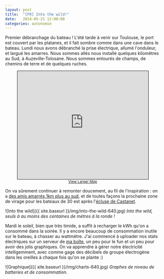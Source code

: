 ```yaml
---
layout: post
title:  "[FR] Into the wild!"
date:   2014-05-21 12:00:00
categories: autonomie
---
```


Premier débranchage du bateau ! L'été tarde à venir sur Toulouse, le
port est couvert par les platanes, et il fait sombre comme dans une
cave dans le bateau. Lundi nous avons débranché la prise électrique,
allumé l'onduleur, et largué les amarres. Nous sommes allés nous
installé quelques kilomètres au Sud, à Auzeville-Tolosane. Nous sommes
entourés de champs, de chemins de terre et de quelques ruches.

<p style='text-align: center'>
  <iframe
    width="425" height="350"
    frameborder="0" scrolling="no"
    marginheight="0" marginwidth="0"
    src="http://www.openstreetmap.org/export/embed.html?bbox=1.4892053604125977%2C43.530224688459214%2C1.5167784690856934%2C43.5418913485085&amp;layer=mapnik&amp;marker=43.53605830063241%2C1.503002643585205"
    style="border: 1px solid black">
  </iframe>
  <br/>
  <small>
    <a href="http://www.openstreetmap.org/?mlat=43.5361&amp;mlon=1.5030#map=16/43.5361/1.5030&amp;layers=N">
      View Larger Map
    </a>
  </small>
</p>

On va sûrement continuer à remonter doucement, au fil de
l'inspiration : on a
[des amis amarrés 1km plus au sud](http://www.ladepeche.fr/article/2014/05/15/1881436-des-chevres-pour-tondre-les-berges-du-canal-du-midi.html),
et de toutes façons la prochaine zone de virage pour les bateaux de 30
est après
l'[écluse de Castanet](http://www.canaldumidi.com/Toulousain/Castanet-Tolosan/Ecluse-de-Castanet.php).

![Into the wild]({{ site.baseurl }}/img/into-the-wild-640.jpg)
_Into the wild, seuls à au moins des centaines de mètres à la ronde !_


Mardi le soleil, bien que très timide, a suffit à recharger le kWh
qu'on a consommé dans la soirée. Il y a encore beaucoup de
consommation inutile sur le bateau, à chasser au wattmètre. J'ai
commencé à uploader nos stats électriques sur un serveur de
[ma boîte](http://www.sierrawireless.com/productsandservices/airvantage_m2m_cloud),
un peu pour le fun et un peu pour avoir des jolis graphiques. On va
apprendre à gérer notre électricité intelligemment, avec comme gage
des décibels de groupe électrogène dans les oreilles à chaque fois
qu'on se plante :)

![Graphique]({{ site.baseurl }}/img/charts-640.jpg)
_Graphes de niveau de batteries et de consommation._

